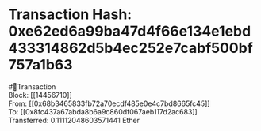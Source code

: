 
Transaction Hash: 0xe62ed6a99ba47d4f66e134e1ebd433314862d5b4ec252e7cabf500bf757a1b63
====================================================================================
  
#💸Transaction  
Block: [[14456710]]  
From: [[0x68b3465833fb72a70ecdf485e0e4c7bd8665fc45]]  
To: [[0x8fc437a67abda8b6a9c860df067aeb117d2ac683]]  
Transferred: 0.11112048603571441 Ether
